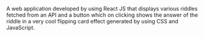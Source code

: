 A web application developed by using React JS that displays various riddles fetched from an API and a button which on clicking shows the answer of the riddle in a very cool flipping card effect generated by using CSS and JavaScript.
